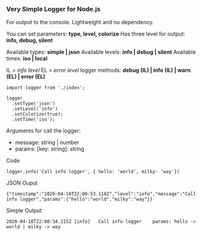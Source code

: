 ### Very Simple Logger for Node.js

For output to the console.
Lightweight and no dependency.

You can set parameters: **type, level, colorize**
Has three level for output: **info, debug, silent**

Available types: **simple | json**
Available levels: **info | debug | silent**
Available times: **iso | local**

IL = *info level*
EL = *error level*
logger methods: **debug (IL) | info (IL) | warn (EL) | error (EL)**

```
import logger from './index';

logger
  .setType('json')
  .setLevel('info')
  .setColorize(true);
  .setTime('iso');
```
Arguments for call the logger:
  - message: string | number
  - params: [key: string]: string

Code
```
logger.info('Call info logger', { hello: 'world', milky: 'way'})
```
JSON Ouput
```
{"timestamp":"2020-04-18T22:00:53.118Z","level":"info","message":"Call info logger","params":{"hello":"world","milky":"way"}}
```
Simple Output
```
2020-04-18T22:00:34.215Z [info]   Call info logger    params: hello -> world | milky -> way
```
